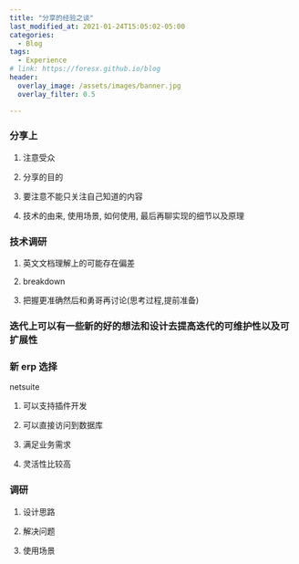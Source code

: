 ```yaml
---
title: "分享的经验之谈"
last_modified_at: 2021-01-24T15:05:02-05:00
categories:
  - Blog
tags:
  - Experience
# link: https://foresx.github.io/blog
header:
  overlay_image: /assets/images/banner.jpg
  overlay_filter: 0.5

---
```


### 分享上

1. 注意受众

2. 分享的目的

3. 要注意不能只关注自己知道的内容

4. 技术的由来, 使用场景, 如何使用, 最后再聊实现的细节以及原理

### 技术调研

1. 英文文档理解上的可能存在偏差

2. breakdown

3. 把握更准确然后和勇哥再讨论(思考过程,提前准备)

### 迭代上可以有一些新的好的想法和设计去提高迭代的可维护性以及可扩展性

### 新 erp 选择

netsuite

1. 可以支持插件开发

2. 可以直接访问到数据库

3. 满足业务需求

4. 灵活性比较高

### 调研

1. 设计思路

2. 解决问题

3. 使用场景